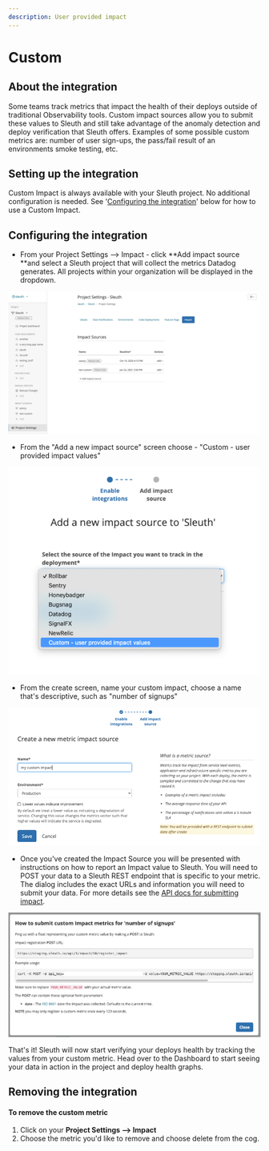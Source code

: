 ```yaml
---
description: User provided impact
---
```


# Custom

## About the integration

Some teams track metrics that impact the health of their deploys outside of traditional Observability tools. Custom impact sources allow you to submit these values to Sleuth and still take advantage of the anomaly detection and deploy verification that Sleuth offers. Examples of some possible custom metrics are: number of user sign-ups, the pass/fail result of an environments smoke testing, etc.

## Setting up the integration

Custom Impact is always available with your Sleuth project. No additional configuration is needed. See '[Configuring the integration](custom.md)' below for how to use a Custom Impact.

## Configuring the integration

* From your Project Settings --> Impact - click \*\*Add impact source \*\*and select a Sleuth project that will collect the metrics Datadog generates. All projects within your organization will be displayed in the dropdown.

![](../../../.gitbook/assets/screen-shot-2021-01-26-at-2.04.15-pm.png)

* From the "Add a new impact source" screen choose - "Custom - user provided impact values"

![](../../../.gitbook/assets/screen-shot-2021-01-26-at-2.08.29-pm.png)

* From the create screen, name your custom impact, choose a name that's descriptive, such as "number of signups"

![](../../../.gitbook/assets/add-metric-impact-source-sleuth-2021-01-26-14-10-42.png)

* Once you've created the Impact Source you will be presented with instructions on how to report an Impact value to Sleuth. You will need to POST your data to a Sleuth REST endpoint that is specific to your metric. The dialog includes the exact URLs and information you will need to submit your data. For more details see the [API docs for submitting impact](https://help.sleuth.io/sleuth-api#custom-impact-registration).

![](../../../.gitbook/assets/project-settings-sleuth-sleuth-2021-01-26-14-13-07.png)

That's it! Sleuth will now start verifying your deploys health by tracking the values from your custom metric. Head over to the Dashboard to start seeing your data in action in the project and deploy health graphs.

## Removing the integration

#### To remove the custom metric

1. Click on your **Project Settings --> Impact**
2. Choose the metric you'd like to remove and choose delete from the cog.
